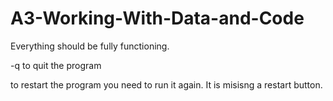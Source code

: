 # A3-Working-With-Data-and-Code


Everything should be fully functioning.

-q to quit the program

to restart the program you need to run it again. It is misisng a restart button. 
